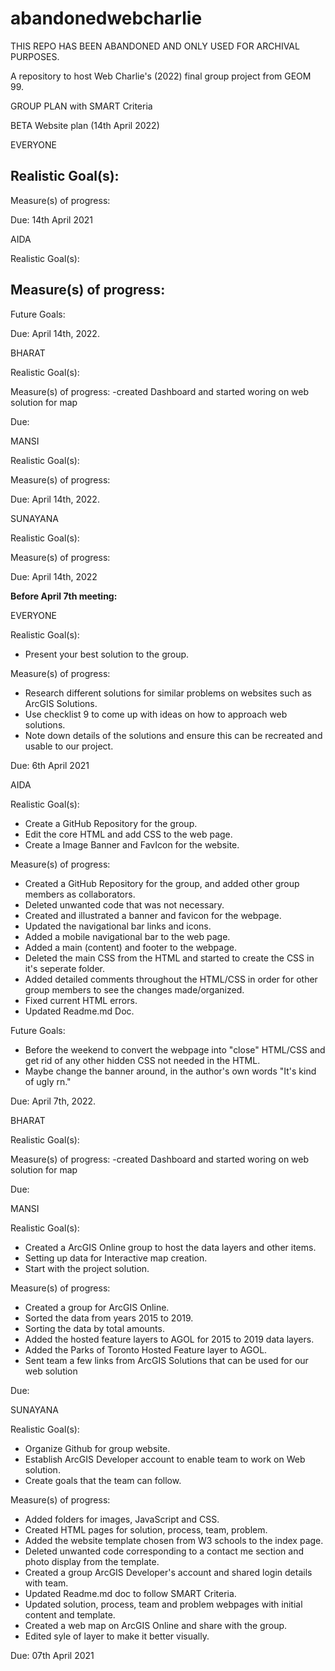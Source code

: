 # abandonedwebcharlie

THIS REPO HAS BEEN ABANDONED AND ONLY USED FOR ARCHIVAL PURPOSES.

A repository to host Web Charlie's (2022) final group project from GEOM 99. 

GROUP PLAN with SMART Criteria

BETA Website plan (14th April 2022)

EVERYONE

Realistic Goal(s):
- 

Measure(s) of progress:
 

Due: 14th April 2021

AIDA

Realistic Goal(s):


Measure(s) of progress:
-

Future Goals: 


Due: April 14th, 2022.

BHARAT

Realistic Goal(s):


Measure(s) of progress:
-created Dashboard and started woring on web solution for map

Due:

MANSI 

Realistic Goal(s):



Measure(s) of progress:


Due: April 14th, 2022.

SUNAYANA

Realistic Goal(s): 



Measure(s) of progress:



Due: April 14th, 2022


**Before April 7th meeting:**

EVERYONE

Realistic Goal(s):
- Present your best solution to the group.

Measure(s) of progress:
- Research different solutions for similar problems on websites such as ArcGIS Solutions.
- Use checklist 9 to come up with ideas on how to approach web solutions.
- Note down details of the solutions and ensure this can be recreated and usable to our project.  

Due: 6th April 2021

AIDA

Realistic Goal(s):
- Create a GitHub Repository for the group. 
- Edit the core HTML and add CSS to the web page. 
- Create a Image Banner and FavIcon for the website. 

Measure(s) of progress:
- Created a GitHub Repository for the group, and added other group members as collaborators. 
- Deleted unwanted code that was not necessary.
- Created and illustrated a banner and favicon for the webpage. 
- Updated the navigational bar links and icons. 
- Added a mobile navigational bar to the web page. 
- Added a main (content) and footer to the webpage.
- Deleted the main CSS from the HTML and started to create the CSS in it's seperate folder. 
- Added detailed comments throughout the HTML/CSS in order for other group members to see the changes made/organized.
- Fixed current HTML errors. 
- Updated Readme.md Doc. 

Future Goals: 
- Before the weekend to convert the webpage into "close" HTML/CSS and get rid of any other hidden CSS not needed in the HTML.
- Maybe change the banner around, in the author's own words "It's kind of ugly rn." 

Due: April 7th, 2022.

BHARAT

Realistic Goal(s):


Measure(s) of progress:
-created Dashboard and started woring on web solution for map

Due:

MANSI 

Realistic Goal(s):
- Created a ArcGIS Online group to host the data layers and other items.
- Setting up data for Interactive map creation.
- Start with the project solution.


Measure(s) of progress:
- Created a group for ArcGIS Online.
- Sorted the data from years 2015 to 2019.
- Sorting the data by total amounts.
- Added the hosted feature layers to AGOL for 2015 to 2019 data layers.
- Added the Parks of Toronto Hosted Feature layer to AGOL.
- Sent team a few links from ArcGIS Solutions that can be used for our web solution

Due: 

SUNAYANA

Realistic Goal(s): 
- Organize Github for group website.
- Establish ArcGIS Developer account to enable team to work on Web solution.
- Create goals that the team can follow.


Measure(s) of progress:
- Added folders for images, JavaScript and CSS. 
- Created HTML pages for solution, process, team, problem.
- Added the website template chosen from W3 schools to the index page.
- Deleted unwanted code corresponding to a contact me section and photo display from the template.
- Created a group  ArcGIS Developer's account and shared login details with team.
- Updated Readme.md doc to follow SMART Criteria.
- Updated solution, process, team and problem webpages with initial content and template. 
- Created a web map on ArcGIS Online and share with the group.
- Edited syle of layer to make it better visually.


Due: 07th April 2021





